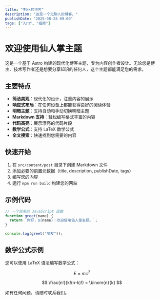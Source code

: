 ```yaml
---
title: "李kk的博客"
description: "这是一个无聊人的博客。"
publishDate: "2025-08-28 09:00"
tags: ["入门", "指南"]
---
```


# 欢迎使用仙人掌主题

这是一个基于 Astro 构建的现代化博客主题，专为内容创作者设计。无论您是博主、技术写作者还是想要分享知识的任何人，这个主题都能满足您的需求。

## 主要特点

- **简洁美观**：现代化的设计，注重内容的展示
- **响应式布局**：在任何设备上都能获得良好的阅读体验
- **明暗主题**：支持自动和手动切换明暗主题
- **Markdown 支持**：轻松编写格式丰富的内容
- **代码高亮**：展示漂亮的代码片段
- **数学公式**：支持 LaTeX 数学公式
- **全文搜索**：快速找到您需要的内容

## 快速开始

1. 在 `src/content/post` 目录下创建 Markdown 文件
2. 添加必要的前置元数据（title, description, publishDate, tags）
3. 编写您的内容
4. 运行 `npm run build` 构建您的网站

## 示例代码

```javascript
// 一个简单的 JavaScript 函数
function greet(name) {
  return `你好，${name}！欢迎使用仙人掌主题。`;
}

console.log(greet("朋友"));
```

## 数学公式示例

您可以使用 LaTeX 语法编写数学公式：

$$
E = mc^2
$$

$$
\frac{n!}{k!(n-k)!} = \binom{n}{k}
$$

如有任何问题，请随时联系我们。